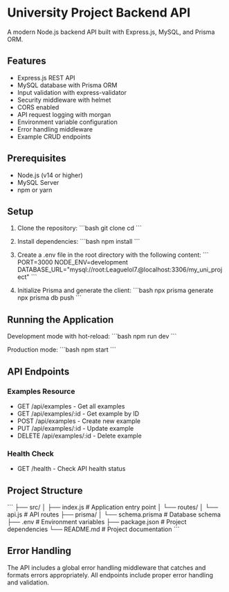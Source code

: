 # University Project Backend API

A modern Node.js backend API built with Express.js, MySQL, and Prisma ORM.

## Features

- Express.js REST API
- MySQL database with Prisma ORM
- Input validation with express-validator
- Security middleware with helmet
- CORS enabled
- API request logging with morgan
- Environment variable configuration
- Error handling middleware
- Example CRUD endpoints

## Prerequisites

- Node.js (v14 or higher)
- MySQL Server
- npm or yarn

## Setup

1. Clone the repository:
   \`\`\`bash
   git clone <repository-url>
   cd <project-directory>
   \`\`\`

2. Install dependencies:
   \`\`\`bash
   npm install
   \`\`\`

3. Create a .env file in the root directory with the following content:
   \`\`\`
   PORT=3000
   NODE_ENV=development
   DATABASE_URL="mysql://root:Leaguelol7.@localhost:3306/my_uni_project"
   \`\`\`

4. Initialize Prisma and generate the client:
   \`\`\`bash
   npx prisma generate
   npx prisma db push
   \`\`\`

## Running the Application

Development mode with hot-reload:
\`\`\`bash
npm run dev
\`\`\`

Production mode:
\`\`\`bash
npm start
\`\`\`

## API Endpoints

### Examples Resource

- GET /api/examples - Get all examples
- GET /api/examples/:id - Get example by ID
- POST /api/examples - Create new example
- PUT /api/examples/:id - Update example
- DELETE /api/examples/:id - Delete example

### Health Check

- GET /health - Check API health status

## Project Structure

\`\`\`
├── src/
│ ├── index.js # Application entry point
│ └── routes/
│ └── api.js # API routes
├── prisma/
│ └── schema.prisma # Database schema
├── .env # Environment variables
├── package.json # Project dependencies
└── README.md # Project documentation
\`\`\`

## Error Handling

The API includes a global error handling middleware that catches and formats errors appropriately. All endpoints include proper error handling and validation.
